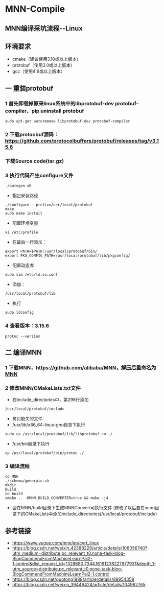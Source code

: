 # MNN-Compile
## MNN编译采坑流程--Linux
## 环境要求
- cmake（建议使用3.10或以上版本）
- protobuf（使用3.0或以上版本）
- gcc（使用4.9或以上版本）
## 一 重装protobuf
### 1 首先卸载掉原来linux系统中的libprotobuf-dev protobuf-compiler、pip uninstall protobuf
    sudo apt-get autoremove libprotobuf-dev protobuf-compiler
### 2 下载protocbuf源码：https://github.com/protocolbuffers/protobuf/releases/tag/v3.15.6 
### 下载Source code(tar.gz)
### 3 执行代码产生configure文件
    ./autogen.sh
- 指定安装路径
```
./configure --prefix=/usr/local/protobuf
make
sudo make install
```
- 配置环境变量
```
vi /etc/profile
```
- 在最后一行添加：
```
export PATH=$PATH:/usr/local/protobuf/bin/
export PKG_CONFIG_PATH=/usr/local/protobuf/lib/pkgconfig/
```
- 配置动态库
```
sudo vim /etc/ld.so.conf
```
- 添加：
```     
/usr/local/protobuf/lib
```
- 执行
```
sudo ldconfig
```
### 4 查看版本：3.15.6
    protoc --version
    
## 二 编译MNN
### 1 下载MNN，https://github.com/alibaba/MNN，解压后重命名为MNN
### 2 修改MNN/CMakeLists.txt文件
- 在include_directories中，第298行添加 
```
/usr/local/protobuf/include
```
- 拷贝缺失的文件
- /usr/lib/x86_64-linux-gnu目录下执行
```
sudo cp /usr/local/protobuf/lib/libprotobuf.so ./
```
- /usr/bin目录下执行
```
cp /usr/local/protobuf/bin/protoc ./
```
### 3 编译流程
    cd MNN
    ./schema/generate.sh
    mkdir
    build
    cd build
    cmake .. -DMNN_BUILD_CONVERTER=true && make -j4
- 会在MNN/build目录下生成MNNConvert可执行文件  (修改了以后要在ncnn目录下的CMakeLists中添加include_directories(/usr/local/protobuf/include)
 
## 参考链接
- https://www.yuque.com/mnn/en/cvrt_linux
- https://blog.csdn.net/weixin_42388228/article/details/106056740?utm_medium=distribute.pc_relevant_t0.none-task-blog-BlogCommendFromMachineLearnPai2-1.control&dist_request_id=1328680.7344.16161238227677931&depth_1-utm_source=distribute.pc_relevant_t0.none-task-blog-BlogCommendFromMachineLearnPai2-1.control
- https://blog.csdn.net/guotong1988/article/details/88954358
- https://blog.csdn.net/weixin_39446424/article/details/104962765
